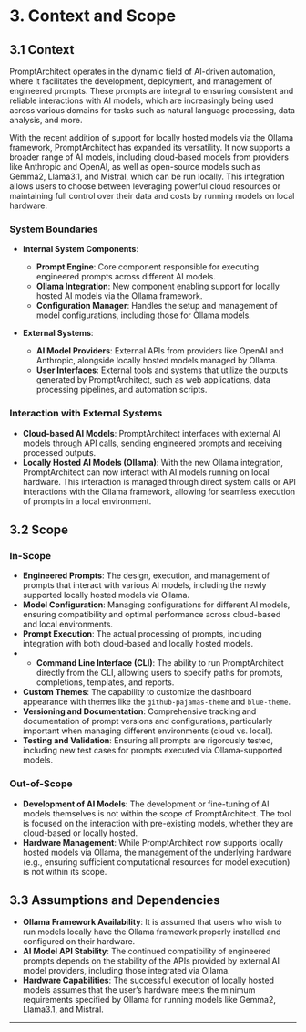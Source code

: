 # 3. Context and Scope

## 3.1 Context

PromptArchitect operates in the dynamic field of AI-driven automation, where it facilitates the development, deployment, and management of engineered prompts. These prompts are integral to ensuring consistent and reliable interactions with AI models, which are increasingly being used across various domains for tasks such as natural language processing, data analysis, and more.

With the recent addition of support for locally hosted models via the Ollama framework, PromptArchitect has expanded its versatility. It now supports a broader range of AI models, including cloud-based models from providers like Anthropic and OpenAI, as well as open-source models such as Gemma2, Llama3.1, and Mistral, which can be run locally. This integration allows users to choose between leveraging powerful cloud resources or maintaining full control over their data and costs by running models on local hardware.

### System Boundaries

- **Internal System Components**:
  - **Prompt Engine**: Core component responsible for executing engineered prompts across different AI models.
  - **Ollama Integration**: New component enabling support for locally hosted AI models via the Ollama framework.
  - **Configuration Manager**: Handles the setup and management of model configurations, including those for Ollama models.

- **External Systems**:
  - **AI Model Providers**: External APIs from providers like OpenAI and Anthropic, alongside locally hosted models managed by Ollama.
  - **User Interfaces**: External tools and systems that utilize the outputs generated by PromptArchitect, such as web applications, data processing pipelines, and automation scripts.

### Interaction with External Systems

- **Cloud-based AI Models**: PromptArchitect interfaces with external AI models through API calls, sending engineered prompts and receiving processed outputs.
- **Locally Hosted AI Models (Ollama)**: With the new Ollama integration, PromptArchitect can now interact with AI models running on local hardware. This interaction is managed through direct system calls or API interactions with the Ollama framework, allowing for seamless execution of prompts in a local environment.

## 3.2 Scope

### In-Scope

- **Engineered Prompts**: The design, execution, and management of prompts that interact with various AI models, including the newly supported locally hosted models via Ollama.
- **Model Configuration**: Managing configurations for different AI models, ensuring compatibility and optimal performance across cloud-based and local environments.
- **Prompt Execution**: The actual processing of prompts, including integration with both cloud-based and locally hosted models.
- - **Command Line Interface (CLI)**: The ability to run PromptArchitect directly from the CLI, allowing users to specify paths for prompts, completions, templates, and reports.
- **Custom Themes**: The capability to customize the dashboard appearance with themes like the `github-pajamas-theme` and `blue-theme`.
- **Versioning and Documentation**: Comprehensive tracking and documentation of prompt versions and configurations, particularly important when managing different environments (cloud vs. local).
- **Testing and Validation**: Ensuring all prompts are rigorously tested, including new test cases for prompts executed via Ollama-supported models.

### Out-of-Scope

- **Development of AI Models**: The development or fine-tuning of AI models themselves is not within the scope of PromptArchitect. The tool is focused on the interaction with pre-existing models, whether they are cloud-based or locally hosted.
- **Hardware Management**: While PromptArchitect now supports locally hosted models via Ollama, the management of the underlying hardware (e.g., ensuring sufficient computational resources for model execution) is not within its scope.

## 3.3 Assumptions and Dependencies

- **Ollama Framework Availability**: It is assumed that users who wish to run models locally have the Ollama framework properly installed and configured on their hardware.
- **AI Model API Stability**: The continued compatibility of engineered prompts depends on the stability of the APIs provided by external AI model providers, including those integrated via Ollama.
- **Hardware Capabilities**: The successful execution of locally hosted models assumes that the user’s hardware meets the minimum requirements specified by Ollama for running models like Gemma2, Llama3.1, and Mistral.

---
